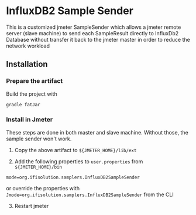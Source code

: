 # InfluxDB2 Sample Sender

This is a customized jmeter SampleSender which allows a jmeter remote server (slave machine)
to send each SampleResult directly to InfluxDb2 Database without transfer it back to
the jmeter master in order to reduce the network workload

## Installation

### Prepare the artifact

Build the project with 

```bash
gradle fatJar
```

### Install in Jmeter

These steps are done in both master and slave machine. Without those, the sample sender
won't work.

1. Copy the above artifact to `${JMETER_HOME}/lib/ext` 

2. Add the following properties to `user.properties` from `${JMETER_HOME}/bin`

```properties
mode=org.ifisolution.samplers.InfluxDB2SampleSender
```

or override the properties with `Jmode=org.ifisolution.samplers.InfluxDB2SampleSender` from the CLI

3. Restart jmeter 